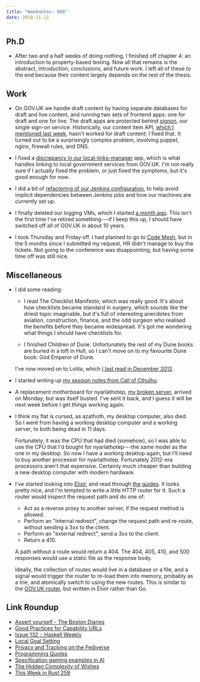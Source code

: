 ```yaml
---
title: "Weeknotes: 008"
date: 2018-11-11
---
```


## Ph.D

* After two and a half weeks of doing nothing, I finished off chapter
  4: an introduction to property-based testing.  Now all that remains
  is the abstract, introduction, conclusions, and future work.  I left
  all of these to the end because their content largely depends on the
  rest of the thesis.

## Work

* On GOV.UK we handle draft content by having separate databases for
  draft and live content, and running two sets of frontend apps: one
  for draft and one for live.  The draft apps are protected behind
  [signon][], our single sign-on service.  Historically, our content
  item API, [which I mentioned last week][], hasn't worked for draft
  content; I fixed that.  It turned out to be a surprisingly complex
  problem, involving puppet, nginx, firewall rules, and DNS.

* I fixed a [discrepancy in our local-links-manager][] app, which is
  what handles linking to local government services from GOV.UK.  I'm
  not really sure if I actually fixed the problem, or just fixed the
  symptoms, but it's good enough for now.

* I did a bit of [refactoring of our Jenkins configuration][], to help
  avoid implicit dependencies between Jenkins jobs and how our
  machines are currently set up.

* I finally deleted our logging VMs, which I started [a month ago][].
  This isn't the first time I've retired something---if I keep this
  up, I should have switched off all of GOV.UK in about 10 years.

* I took Thursday and Friday off.  I had planned to go to [Code
  Mesh][], but in the 5 months since I submitted my request, HR didn't
  manage to buy the tickets.  Not going to the conference was
  disappointing, but having some time off was still nice.

[signon]: https://github.com/alphagov/signon
[which I mentioned last week]: weeknotes-007.html
[discrepancy in our local-links-manager]: https://github.com/alphagov/local-links-manager/pull/334
[refactoring of our Jenkins configuration]: https://github.com/alphagov/govuk-puppet/pull/8301
[a month ago]: weeknotes-003.html
[Code Mesh]: https://codesync.global/conferences/code-mesh-2018/

## Miscellaneous

* I did some reading:

  * I read The Checklist Manifesto, which was really good.  It's about
    how checklists became standard in surgery, which sounds like the
    driest topic imaginable, but it's full of interesting anecdotes
    from aviation, construction, finance, and the odd surgeon who
    realised the benefits before they became widespread.  It's got me
    wondering what things I should have checklists for.

  * I finished Children of Dune.  Unfortunately the rest of my Dune
    books are buried in a loft in Hull, so I can't move on to my
    favourite Dune book: God Emperor of Dune.

  I've now moved on to Lolita, which [I last read in December 2012][].

* I started writing up [my session notes from Call of Cthulhu][].

* A replacement motherboard for nyarlathotep, [my broken server][],
  arrived on Monday; but was itself busted.  I've sent it back, and I
  guess it will be next week before I get things working again.

* I think my flat is cursed, as azathoth, my desktop computer, also
  died.  So I went from having a working desktop computer and a
  working server, to both being dead in 11 days.

  Fortunately, it was the CPU that had died (somehow), so I was able
  to use the CPU that I'd bought for nyarlathotep---the same model as
  the one in my desktop.  So now I have a working desktop again, but
  I'll need to buy another processor for nyarlathotep.  Fortunately
  2012-era processors aren't that expensive.  Certainly much cheaper
  than building a new desktop computer with modern hardware.

* I've started looking into [Elixir][], and read through [the
  guides][].  It looks pretty nice, and I'm tempted to write a little
  HTTP router for it.  Such a router would inspect the request path
  and do one of:

  * Act as a reverse proxy to another server, if the request method is
    allowed.
  * Perform an "internal redirect", change the request path and
    re-route, without sending a 3xx to the client.
  * Perform an "external redirect", send a 3xx to the client.
  * Return a 410.

  A path without a route would return a 404.  The 404, 405, 410, and
  500 responses would use a static file as the response body.

  Ideally, the collection of routes would live in a database or a
  file, and a signal would trigger the router to re-load them into
  memory, probably as a trie, and atomically switch to using the new
  routes.  This is similar to the [GOV.UK router][], but written in
  Elixir rather than Go.

[I last read in December 2012]: https://www.barrucadu.co.uk/bookdb
[my session notes from Call of Cthulhu]: masks-of-nyarlathotep.html
[my broken server]: weeknotes-007.html
[Elixir]: https://elixir-lang.org/
[the guides]: https://elixir-lang.org/getting-started/introduction.html
[GOV.UK router]: https://github.com/alphagov/router
[in my budget]: personal-finance.html

## Link Roundup

* [Assert yourself - The Boston Diaries](http://boston.conman.org/2018/11/06.1)
* [Good Practices for Capability URLs](https://www.w3.org/TR/capability-urls/)
* [Issue 132 :: Haskell Weekly](https://haskellweekly.news/issues/132.html)
* [Local Goal Setting](https://www.drmaciver.com/2018/11/local-goal-setting/)
* [Privacy and Tracking on the Fediverse](https://blog.soykaf.com/post/privacy-and-tracking-on-the-fediverse/)
* [Programming Quotes](http://quotes.cat-v.org/programming/)
* [Specification gaming examples in AI](https://docs.google.com/spreadsheets/u/1/d/e/2PACX-1vRPiprOaC3HsCf5Tuum8bRfzYUiKLRqJmbOoC-32JorNdfyTiRRsR7Ea5eWtvsWzuxo8bjOxCG84dAg/pubhtml)
* [The Hidden Complexity of Wishes](https://www.lesswrong.com/posts/4ARaTpNX62uaL86j6/the-hidden-complexity-of-wishes)
* [This Week in Rust 259](https://this-week-in-rust.org/blog/2018/11/06/this-week-in-rust-259/)
